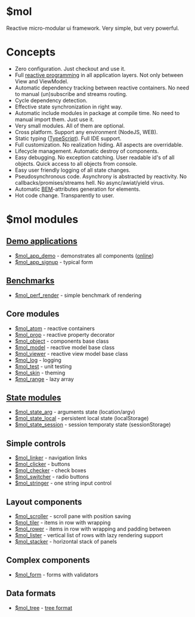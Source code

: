 # $mol

Reactive micro-modular ui framework. Very simple, but very powerful.

# Concepts

* Zero configuration. Just checkout and use it. 
* Full [reactive programming](https://en.wikipedia.org/wiki/Reactive_programming) in all application layers. Not only between View and ViewModel.
* Automatic dependency tracking between reactive containers. No need to manual (un)subscribe and streams routing.
* Cycle dependency detection.
* Effective state synchronization in right way. 
* Automatic include modules in package at compile time. No need to manual import them. Just use it.
* Very small modules. All of them are optional.
* Cross platform. Support any environment (NodeJS, WEB).
* Static typing ([TypeScript](https://www.typescriptlang.org/)). Full IDE support.
* Full customization. No realization hiding. All aspects are overridable.
* Lifecycle management. Automatic destroy of components.
* Easy debugging. No exception catching. User readable id's of all objects. Quick access to all objects from console.
* Easy user friendly logging of all state changes.
* Pseudosynchronous code. Asynchrony is abstracted by reactivity. No callbacks/promises/streams hell. No async/awiat/yield virus.
* Automatic [BEM](https://en.bem.info/methodology/naming-convention/)-attributes generation for elements.
* Hot code change. Transparently to user.

# $mol modules

## [Demo applications](demo)

* [$mol_app_demo](app/demo) - demonstrates all components ([online](http://eigenmethod.github.io/mol/))
* [$mol_app_signup](app/signup) - typical form

## [Benchmarks](perf)

* [$mol_perf_render](perf/render) - simple benchmark of rendering

## Core modules

* [$mol_atom](atom) - reactive containers
* [$mol_prop](prop) - reactive property decorator
* [$mol_object](object) - components base class
* [$mol_model](model) - reactive model base class
* [$mol_viewer](viewer) - reactive view model base class
* [$mol_log](log) - logging
* [$mol_test](test) - unit testing
* [$mol_skin](skin) - theming
* [$mol_range](range) - lazy array

## [State modules](state)

* [$mol_state_arg](state/arg) - arguments state (location/argv)
* [$mol_state_local](state/local) - persistent local state (localStorage)
* [$mol_state_session](state/session) - session temporaty state (sessionStorage)

## Simple controls

* [$mol_linker](linker) - navigation links
* [$mol_clicker](clicker) - buttons
* [$mol_checker](checker) - check boxes
* [$mol_switcher](switcher) - radio buttons
* [$mol_stringer](stringer) - one string input control

## Layout components

* [$mol_scroller](scroller) - scroll pane with position saving
* [$mol_tiler](tiler) - items in row with wrapping
* [$mol_rower](rower) - items in row with wrapping and padding between
* [$mol_lister](lister) - vertical list of rows with lazy rendering support
* [$mol_stacker](stacker) - horizontal stack of panels

## Complex components

* [$mol_form](form) - forms with validators

## Data formats

* [$mol_tree](tree) - [tree format](https://github.com/nin-jin/tree.d)
